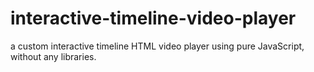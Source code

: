 # interactive-timeline-video-player
a custom interactive timeline HTML video player using pure JavaScript, without any libraries. 
